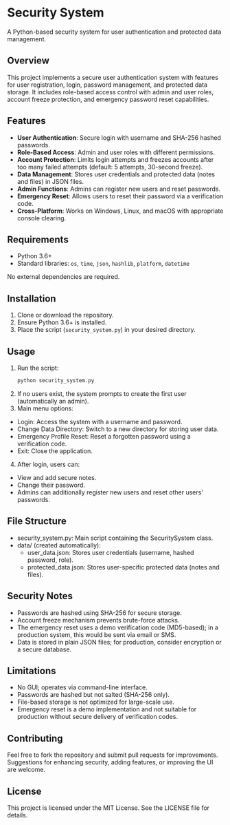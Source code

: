 # Security System

A Python-based security system for user authentication and protected data management.

## Overview

This project implements a secure user authentication system with features for user registration, login, password management, and protected data storage. It includes role-based access control with admin and user roles, account freeze protection, and emergency password reset capabilities.

## Features

- **User Authentication**: Secure login with username and SHA-256 hashed passwords.
- **Role-Based Access**: Admin and user roles with different permissions.
- **Account Protection**: Limits login attempts and freezes accounts after too many failed attempts (default: 5 attempts, 30-second freeze).
- **Data Management**: Stores user credentials and protected data (notes and files) in JSON files.
- **Admin Functions**: Admins can register new users and reset passwords.
- **Emergency Reset**: Allows users to reset their password via a verification code.
- **Cross-Platform**: Works on Windows, Linux, and macOS with appropriate console clearing.

## Requirements

- Python 3.6+
- Standard libraries: `os`, `time`, `json`, `hashlib`, `platform`, `datetime`

No external dependencies are required.

## Installation

1. Clone or download the repository.
2. Ensure Python 3.6+ is installed.
3. Place the script (`security_system.py`) in your desired directory.

## Usage

1. Run the script:
   ```bash
   python security_system.py
2. If no users exist, the system prompts to create the first user (automatically an admin).
3. Main menu options:
  - Login: Access the system with a username and password.
  - Change Data Directory: Switch to a new directory for storing user data.
  - Emergency Profile Reset: Reset a forgotten password using a verification code.
  - Exit: Close the application.
4. After login, users can:
  - View and add secure notes.
  - Change their password.
  - Admins can additionally register new users and reset other users' passwords.

## File Structure

- security_system.py: Main script containing the SecuritySystem class.
- data/ (created automatically):
  - user_data.json: Stores user credentials (username, hashed password, role).
  - protected_data.json: Stores user-specific protected data (notes and files).


## Security Notes

- Passwords are hashed using SHA-256 for secure storage.
- Account freeze mechanism prevents brute-force attacks.
- The emergency reset uses a demo verification code (MD5-based); in a production system, this would be sent via email or SMS.
- Data is stored in plain JSON files; for production, consider encryption or a secure database.

## Limitations

- No GUI; operates via command-line interface.
- Passwords are hashed but not salted (SHA-256 only).
- File-based storage is not optimized for large-scale use.
- Emergency reset is a demo implementation and not suitable for production without secure delivery of verification codes.

## Contributing

Feel free to fork the repository and submit pull requests for improvements. Suggestions for enhancing security, adding features, or improving the UI are welcome.

## License

This project is licensed under the MIT License. See the LICENSE file for details.
